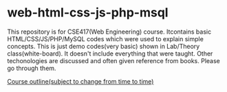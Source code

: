 # web-html-css-js-php-msql
This repository is for CSE417(Web Engineering) course. Itcontains basic  HTML/CSS/JS/PHP/MySQL codes which were used to explain simple concepts. This is just demo codes(very basic) shown in Lab/Theory class(white-board). It doesn't include everything that were taught.
Other techonologies are discussed and often given reference from books. Please go through them.

[Course outline(subject to change from time to time)](https://docs.google.com/document/d/1f8B3XX9CJP3xwAbeOcbSlkPCV2mXT8p4507T5bD4xsw/edit?usp=sharing)
